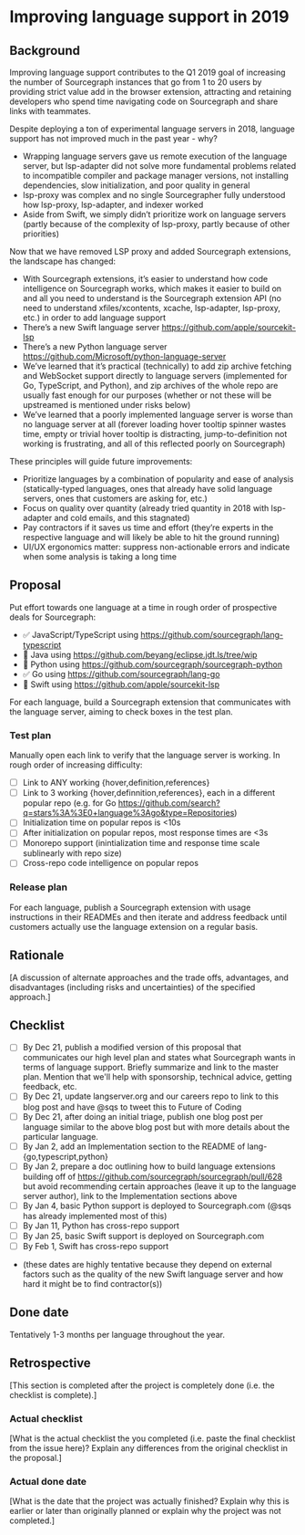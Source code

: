 # Improving language support in 2019

## Background

Improving language support contributes to the Q1 2019 goal of increasing the number of Sourcegraph instances that go from 1 to 20 users by providing strict value add in the browser extension, attracting and retaining developers who spend time navigating code on Sourcegraph and share links with teammates.

Despite deploying a ton of experimental language servers in 2018, language support has not improved much in the past year - why?

- Wrapping language servers gave us remote execution of the language server, but lsp-adapter did not solve more fundamental problems related to incompatible compiler and package manager versions, not installing dependencies, slow initialization, and poor quality in general
- lsp-proxy was complex and no single Sourcegrapher fully understood how lsp-proxy, lsp-adapter, and indexer worked
- Aside from Swift, we simply didn’t prioritize work on language servers (partly because of the complexity of lsp-proxy, partly because of other priorities)

Now that we have removed LSP proxy and added Sourcegraph extensions, the landscape has changed:

- With Sourcegraph extensions, it’s easier to understand how code intelligence on Sourcegraph works, which makes it easier to build on and all you need to understand is the Sourcegraph extension API (no need to understand xfiles/xcontents, xcache, lsp-adapter, lsp-proxy, etc.) in order to add language support
- There’s a new Swift language server https://github.com/apple/sourcekit-lsp
- There’s a new Python language server https://github.com/Microsoft/python-language-server
- We’ve learned that it’s practical (technically) to add zip archive fetching and WebSocket support directly to language servers (implemented for Go, TypeScript, and Python), and zip archives of the whole repo are usually fast enough for our purposes (whether or not these will be upstreamed is mentioned under risks below)
- We’ve learned that a poorly implemented language server is worse than no language server at all (forever loading hover tooltip spinner wastes time, empty or trivial hover tooltip is distracting, jump-to-definition not working is frustrating, and all of this reflected poorly on Sourcegraph)

These principles will guide future improvements:

- Prioritize languages by a combination of popularity and ease of analysis (statically-typed languages, ones that already have solid language servers, ones that customers are asking for, etc.)
- Focus on quality over quantity (already tried quantity in 2018 with lsp-adapter and cold emails, and this stagnated)
- Pay contractors if it saves us time and effort (they’re experts in the respective language and will likely be able to hit the ground running)
- UI/UX ergonomics matter: suppress non-actionable errors and indicate when some analysis is taking a long time

## Proposal

Put effort towards one language at a time in rough order of prospective deals for Sourcegraph:

- ✅ JavaScript/TypeScript using https://github.com/sourcegraph/lang-typescript
- 📝 Java using https://github.com/beyang/eclipse.jdt.ls/tree/wip
- 📝 Python using https://github.com/sourcegraph/sourcegraph-python
- ✅ Go using https://github.com/sourcegraph/lang-go
- 📝 Swift using https://github.com/apple/sourcekit-lsp

For each language, build a Sourcegraph extension that communicates with the language server, aiming to check boxes in the test plan.

### Test plan

Manually open each link to verify that the language server is working. In rough order of increasing difficulty:

- [ ] Link to ANY working {hover,definition,references}
- [ ] Link to 3 working {hover,definnition,references}, each in a different popular repo (e.g. for Go https://github.com/search?q=stars%3A%3E0+language%3Ago&type=Repositories)
- [ ] Initialization time on popular repos is <10s
- [ ] After initialization on popular repos, most response times are <3s
- [ ] Monorepo support (inintialization time and response time scale sublinearly with repo size)
- [ ] Cross-repo code intelligence on popular repos

### Release plan

For each language, publish a Sourcegraph extension with usage instructions in their READMEs and then iterate and address feedback until customers actually use the language extension on a regular basis.

## Rationale

[A discussion of alternate approaches and the trade offs, advantages, and disadvantages (including risks and uncertainties) of the specified approach.]

## Checklist

- [ ] By Dec 21, publish a modified version of this proposal that communicates our high level plan and states what Sourcegraph wants in terms of language support. Briefly summarize and link to the master plan. Mention that we'll help with sponsorship, technical advice, getting feedback, etc.
- [ ] By Dec 21, update langserver.org and our careers repo to link to this blog post and have @sqs to tweet this to Future of Coding
- [ ] By Dec 21, after doing an initial triage, publish one blog post per language similar to the above blog post but with more details about the particular language.
- [ ] By Jan 2, add an Implementation section to the README of lang-{go,typescript,python}
- [ ] By Jan 2, prepare a doc outlining how to build language extensions building off of https://github.com/sourcegraph/sourcegraph/pull/628 but avoid recommending certain approaches (leave it up to the language server author), link to the Implementation sections above
- [ ] By Jan 4, basic Python support is deployed to Sourcegraph.com (@sqs has already implemented most of this)
- [ ] By Jan 11, Python has cross-repo support
- [ ] By Jan 25, basic Swift support is deployed on Sourcegraph.com
- [ ] By Feb 1, Swift has cross-repo support
- (these dates are highly tentative because they depend on external factors such as the quality of the new Swift language server and how hard it might be to find contractor(s))

## Done date

Tentatively 1-3 months per language throughout the year.

## Retrospective

[This section is completed after the project is completely done (i.e. the checklist is complete).]

### Actual checklist

[What is the actual checklist the you completed (i.e. paste the final checklist from the issue here)? Explain any differences from the original checklist in the proposal.]

### Actual done date

[What is the date that the project was actually finished? Explain why this is earlier or later than originally planned or explain why the project was not completed.]
